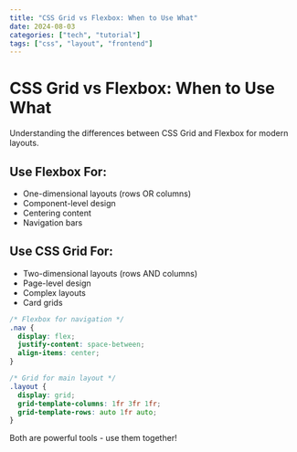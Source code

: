 ```yaml
---
title: "CSS Grid vs Flexbox: When to Use What"
date: 2024-08-03
categories: ["tech", "tutorial"]
tags: ["css", "layout", "frontend"]
---
```


# CSS Grid vs Flexbox: When to Use What

Understanding the differences between CSS Grid and Flexbox for modern layouts.

## Use Flexbox For:
- One-dimensional layouts (rows OR columns)
- Component-level design
- Centering content
- Navigation bars

## Use CSS Grid For:
- Two-dimensional layouts (rows AND columns)
- Page-level design
- Complex layouts
- Card grids

```css
/* Flexbox for navigation */
.nav {
  display: flex;
  justify-content: space-between;
  align-items: center;
}

/* Grid for main layout */
.layout {
  display: grid;
  grid-template-columns: 1fr 3fr 1fr;
  grid-template-rows: auto 1fr auto;
}
```

Both are powerful tools - use them together!